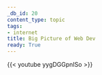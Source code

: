 ```yaml
---
_db_id: 20
content_type: topic
tags:
- internet
title: Big Picture of Web Dev
ready: True
---
```


{{< youtube yygDGGpnISo >}}
